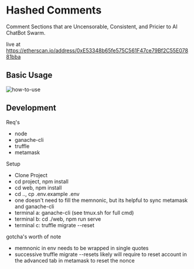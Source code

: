 # Hashed Comments
Comment Sections that are Uncensorable, Consistent, and Pricier to AI ChatBot Swarm.

live at https://etherscan.io/address/0xE53348b65fe575C561F47ce79Bf2C55E07881bba
## Basic Usage
![how-to-use](https://github.com/Joe-mcgee/Hashed-Comments/blob/master/web/src/assets/Basic-usage.gif)


## Development
Req's
- node
- ganache-cli
- truffle
- metamask

Setup
- Clone Project
- cd project, npm install
- cd web, npm install
- cd .., cp .env.example .env
- one doesn't need to fill the memnonic, but its helpful to sync metamask and ganache-cli
- terminal a: ganache-cli (see tmux.sh for full cmd)
- terminal b: cd ./web, npm run serve
- terminal c: truffle migrate --reset

gotcha's worth of note
- memnonic in env needs to be wrapped in single quotes
- successive truffle migrate --resets likely will require to reset account in the advanced tab in metamask to reset the nonce


